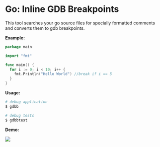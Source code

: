 # Go: Inline GDB Breakpoints

This tool searches your go source files for specially formatted comments and converts them to gdb breakpoints.

**Example:**

``` go
package main

import "fmt"

func main() {
  for i := 0; i < 10; i++ {
    fmt.Println("Hello World") //break if i == 5
  }
}
```

**Usage:**

``` sh
# debug application
$ gdbb

# debug tests
$ gdbbtest
```

**Demo:**

![](http://i.imgur.com/GEEmHSs.gif)
